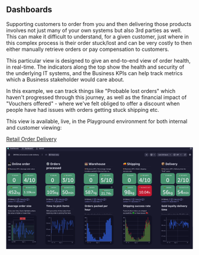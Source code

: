 ## Dashboards

Supporting customers to order from you and then delivering those products involves not just many of your own systems but also 3rd parties as well. This can make it difficult to understand, for a given customer, just where in this complex process is their order stuck/lost and can be very costly to then either manually retrieve orders or pay compensation to customers.

This particular view is designed to give an end-to-end view of order health, in real-time. The indicators along the top show the health and security of the underlying IT systems, and the Business KPIs can help track metrics which a Business stakeholder would care about.

In this example, we can track things like "Probable lost orders" which haven't progressed through this journey, as well as the financial impact of "Vouchers offered" - where we've felt obliged to offer a discount when people have had issues with orders getting stuck shipping etc.

This view is available, live, in the Playground environment for both internal and customer viewing:

[Retail Order Delivery](https://wkf10640.apps.dynatrace.com/ui/apps/dynatrace.dashboards/dashboard/869f7565-899b-4aa0-91f9-dfeecac7f861#from=-24h&to=now%28%29)


![Retail Order Delivery Dashboard](../../assets/images/08_01_dashboard_retail_example_2.png)
